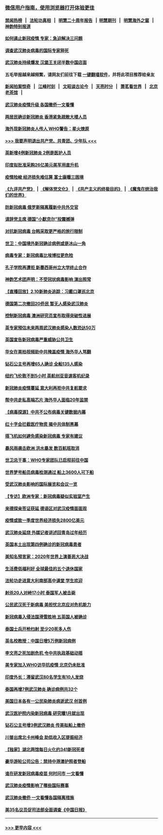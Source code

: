 ### [微信用户指南，使用浏览器打开体验更佳](https://github.com/gfw-breaker/banned-news1/blob/master/indexes/wechat-guide.md?t=0)
#### [禁闻热榜](热点新闻.md?t=0)  &nbsp;&nbsp;|&nbsp;&nbsp; [法轮功真相](https://github.com/gfw-breaker/truth/blob/master/README.md?t=0) &nbsp;&nbsp;|&nbsp;&nbsp; [明慧二十周年报告](https://github.com/gfw-breaker/mh-reports/blob/master/README.md?t=0) &nbsp;&nbsp;|&nbsp;&nbsp;[明慧期刊](https://github.com/gfw-breaker/mh-qikan) &nbsp;&nbsp;|&nbsp;&nbsp; [明慧海外之窗](https://github.com/gfw-breaker/mh-news/blob/master/README.md?t=0) &nbsp;&nbsp;|&nbsp;&nbsp; [神韵特别报道](https://github.com/gfw-breaker/mh-news/blob/master/shenyun.md?t=0)
#### [如何遏止新冠疫情 专家：急迫解决三问题](../pages/nsc418/n11859685.md?t=02110944) 
#### [调查武汉肺炎病毒的国际专家猝死](../pages/nsc418/n11833010.md?t=02110944) 
#### [武汉肺炎持续爆发 汉堡王关闭半数中国店面](../pages/nsc418/n11859365.md?t=02110944) 
#### 五毛举报越来越频繁，请网友们前往下载 [一键翻墙软件](https://github.com/gfw-breaker/ssr-accounts)，并将此项目推荐给亲友
#### [新闻拍案惊奇](https://github.com/gfw-breaker/banned-news1/blob/master/pages/link4.md) &nbsp;&nbsp;|&nbsp;&nbsp; [江峰时刻](https://github.com/gfw-breaker/banned-news1/blob/master/pages/link4.md) &nbsp;&nbsp;|&nbsp;&nbsp; [文昭谈古论今](https://github.com/gfw-breaker/banned-news1/blob/master/pages/link4.md) &nbsp;&nbsp;|&nbsp;&nbsp; [天亮时分](https://github.com/gfw-breaker/banned-news1/blob/master/pages/link4.md) &nbsp;&nbsp;|&nbsp;&nbsp; [萧茗看世界](https://github.com/gfw-breaker/banned-news1/blob/master/pages/link4.md) &nbsp;&nbsp;|&nbsp;&nbsp; [北京老茶馆](https://github.com/gfw-breaker/banned-news1/blob/master/pages/link4.md) &nbsp;&nbsp;|&nbsp;&nbsp; 
#### [武汉肺炎疫情升级 各国撤侨一文看懂](../pages/nsc418/n11859313.md?t=02110944) 
#### [两居民确诊新冠肺炎 香港紧急疏散大楼人员](../pages/nsc418/n11859332.md?t=02110944) 
#### [海外现新冠肺炎人传人 WHO警告：星火燎原](../pages/nsc418/n11859252.md?t=02110944) 
#### [>>> 我要声明退出共产党、共青团、少年队 <<<](https://github.com/begood0513/goodnews/blob/master/quit/letter.md) 
#### [英新增4例新冠肺炎 2例是医护人员](../pages/nsc418/n11856625.md?t=02110944) 
#### [印度拟批准采购26亿美元美军用直升机](../pages/nsc418/n11859143.md?t=02110944) 
#### [疫情险峻 经济损失难估算 富士康曝三困境](../pages/nsc418/n11859120.md?t=02110944) 
#### [《九评共产党》](https://github.com/begood0513/9ping.md/blob/master/README.md) &nbsp;|&nbsp; [《解体党文化》](../../../../jtdwh.md/blob/master/README.md)  &nbsp;|&nbsp; [《共产主义的终极目的》](../../../../gczydzjmd.md/blob/master/README.md) &nbsp;|&nbsp; [《魔鬼在统治我们的世界》](../../../../mgztzwmdsj.md/blob/master/README.md) 
#### [防新冠病毒 俄罗斯隔离履新中共外交官](../pages/nsc418/n11859079.md?t=02110944) 
#### [请辞党主席 德国“小默克尔”投震撼弹](../pages/nsc418/n11858583.md?t=02110944) 
#### [对抗新冠病毒 台韩采取更严格的旅行限制](../pages/nsc418/n11858936.md?t=02110944) 
#### [世卫：中国境外新冠确诊病例或是冰山一角](../pages/nsc418/n11858781.md?t=02110944) 
#### [病毒专家：新冠病毒比埃博拉更危险](../pages/nsc418/n11858572.md?t=02110944) 
#### [孔子学院再遭拒 新墨西哥州立大学终止合作](../pages/nsc418/n11858661.md?t=02110944) 
#### [神韵艺术团声明：不受冠状病毒影响 演出照常](../pages/nsc418/n11858801.md?t=02110944) 
#### [【直播回放】2.10新肺炎追踪：习戴口罩巡北京](../pages/nsc418/n11858548.md?t=02110944) 
#### [德国第二次撤回20侨民 暂无人感染武汉肺炎](../pages/nsc418/n11858633.md?t=02110944) 
#### [控制新冠病毒 澳洲研究员宣布取得突破性进展](../pages/nsc418/n11858505.md?t=02110944) 
#### [英专家预估未来两周武汉肺炎感染人数恐达50万](../pages/nsc418/n11857886.md?t=02110944) 
#### [英国宣告新冠病毒严重威胁公共卫生](../pages/nsc418/n11858285.md?t=02110944) 
#### [华女在美拍视频助中共掩盖疫情 海外华人骂翻](../pages/nsc418/n11857407.md?t=02110944) 
#### [钻石公主号再增65人确诊 全船135人感染](../pages/nsc418/n11857366.md?t=02110944) 
#### [纽约飞伦敦不到5小时 英航创亚音速客机纪录](../pages/nsc418/n11857405.md?t=02110944) 
#### [新冠肺炎疫情蔓延 意大利再拒中共复航要求](../pages/nsc418/n11857200.md?t=02110944) 
#### [帮中共走私高端芯片 海外华人面临20年监禁](../pages/nsc418/n11855016.md?t=02110944) 
#### [【病毒探源】中共不公布病毒关键数据内幕](../pages/nsc418/n11856584.md?t=02110944) 
#### [红十字会拦截医疗物资 揭中共体制黑幕](../pages/nsc418/n11856750.md?t=02110944) 
#### [搭飞机如何避免感染新冠病毒 专家有建议](../pages/nsc418/n11853427.md?t=02110944) 
#### [暴风雨袭击欧洲 洪水暴发 数百航班取消](../pages/nsc418/n11856453.md?t=02110944) 
#### [世卫总干事：WHO专家团队已启程前往中国](../pages/nsc418/n11856612.md?t=02110944) 
#### [世界梦号船员病毒检测通过 船上3600人可下船](../pages/nsc418/n11856520.md?t=02110944) 
#### [受武汉肺炎影响的国际展览和会议一览](../pages/nsc418/n11856420.md?t=02110944) 
#### [【专访】欧洲专家：新冠病毒疑似实验室产生](../pages/nsc418/n11856378.md?t=02110944) 
#### [来德探亲签证获延 德语区对武汉疫情面面观](../pages/nsc418/n11856283.md?t=02110944) 
#### [疫情或致一季度世界经济损失2800亿美元](../pages/nsc418/n11855639.md?t=02110944) 
#### [武汉肺炎延烧 外媒记者讲述回青岛过年经历](../pages/nsc418/n11856159.md?t=02110944) 
#### [英国本土出现第四例确诊的新冠病毒患者](../pages/nsc418/n11855930.md?t=02110944) 
#### [美知名预言家：2020年世界上演善恶大决战](../pages/nsc418/n11855418.md?t=02110944) 
#### [生活费低福利好 全球最佳的五个退休国家](../pages/nsc418/n11848347.md?t=02110944) 
#### [法轮功走进意大利南部高中课堂 学生欢迎](../pages/nsc418/n11853859.md?t=02110944) 
#### [射杀20人对峙17小时 泰国军人被击毙](../pages/nsc418/n11854869.md?t=02110944) 
#### [公民武汉死于新病毒 美担忧北京应对危机能力](../pages/nsc418/n11854331.md?t=02110944) 
#### [新冠病毒入侵法国滑雪胜地 五英国人被确诊](../pages/nsc418/n11854307.md?t=02110944) 
#### [泰国士兵开枪扫射 至少20死多人伤](../pages/nsc418/n11854276.md?t=02110944) 
#### [英名校教授：中国日增5万例新冠病例](../pages/nsc418/n11854174.md?t=02110944) 
#### [李文亮之死加剧危机 令中共执政基础动摇](../pages/nsc418/n11854003.md?t=02110944) 
#### [美专家加入WHO访华抗疫情 北京仍未批准](../pages/nsc418/n11854043.md?t=02110944) 
#### [印度外长：滞留武汉80名学生有10人发烧](../pages/nsc418/n11853821.md?t=02110944) 
#### [泰国再增7例武汉肺炎 确诊病例共32个](../pages/nsc418/n11853808.md?t=02110944) 
#### [美国日本各有一公民染肺炎病逝武汉 创首例](../pages/nsc418/n11853509.md?t=02110944) 
#### [武汉医护院内染新冠病毒 研究曝1月就出现](../pages/nsc418/n11852928.md?t=02110944) 
#### [钻石公主号增3例武汉肺炎 传美拟船上撤侨](../pages/nsc418/n11853240.md?t=02110944) 
#### [川普出席北卡州峰会 助低收入区提振经济](../pages/nsc418/n11853232.md?t=02110944) 
#### [【独家】湖北两馆每日火化约341新冠死者](../pages/nsc418/n11845444.md?t=02110944) 
#### [豪华游轮公司公告：禁持中港澳护照者登船](../pages/nsc418/n11852761.md?t=02110944) 
#### [谁在研发新冠病毒疫苗 何时问市 一文看懂](../pages/nsc418/n11852840.md?t=02110944) 
#### [武汉肺炎疫情影响了哪些国际赛事](../pages/nsc418/n11852441.md?t=02110944) 
#### [武汉肺炎撤侨 一文看懂各国隔离措施](../pages/nsc418/n11844216.md?t=02110944) 
#### [美35名议员促司法部全面调查《中国日报》](../pages/nsc418/n11852435.md?t=02110944) 

----
#### [ >>> 更早内容 <<< ](../indexes/nsc418-earlier.md)
